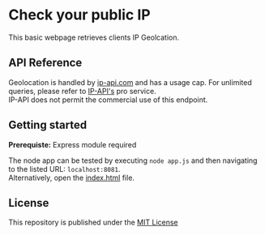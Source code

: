 # Check your public IP

This basic webpage retrieves clients IP Geolcation.

## API Reference

Geolocation is handled by [ip-api.com](https://ip-api.com) and has a usage cap.
For unlimited queries, please refer to [IP-API's](http://ip-api.com) pro service. \
IP-API does not permit the commercial use of this endpoint.

## Getting started

**Prerequiste:** Express module required

The node app can be tested by executing `node app.js` and then navigating to the listed URL: `localhost:8081`. \
Alternatively, open the [index.html](./public/index.html) file.

## License

This repository is published under the [MIT License](https://opensource.org/licenses/MIT)

